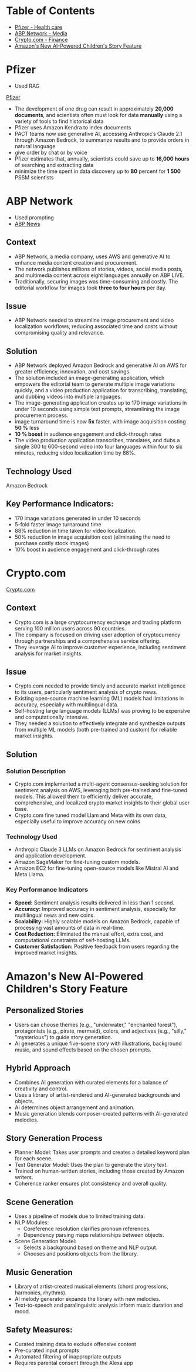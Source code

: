 # Table of Contents

- [Pfizer - Health care](#pfizer)
- [ABP Network - Media](#abp-network)  
- [Crypto.com - Finance](#cryptocom)
- [Amazon's New AI-Powered Children's Story Feature](#amazons-new-ai-powered-childrens-story-feature)


# Pfizer

* Used RAG

[Pfizer](https://aws.amazon.com/solutions/case-studies/pfizer-PACT-case-study/?did=cr_card&trk=cr_card)

* The development of one drug can result in approximately **20,000 documents**, and scientists often must look for data **manually** using a variety of tools to find historical data
* Pfizer uses Amazon Kendra to index documents
* PACT teams now use generative AI, accessing Anthropic’s Claude 2.1 through Amazon Bedrock, to summarize results and to provide orders in natural language
* give order by chat or by voice
* Pfizer estimates that, annually, scientists could save up to **16,000 hours** of searching and extracting data
* minimize the time spent in data discovery up to **80** percent for **1 500** PSSM scientists
  
# ABP Network

* Used prompting
* [ABP News](https://aws.amazon.com/solutions/case-studies/abp-network/?did=cr_card&trk=cr_card)

## Context

* ABP Network, a media company, uses AWS and generative AI to enhance media content creation and procurement.
* The network publishes millions of stories, videos, social media posts, and multimedia content across eight languages annually on ABP LIVE.
* Traditionally, securing images was time-consuming and costly. The editorial workflow for images took **three to four hours** per day.

## Issue

* ABP Network needed to streamline image procurement and video localization workflows, reducing associated time and costs without compromising quality and relevance.

## Solution

* ABP Network deployed Amazon Bedrock and generative AI on AWS for greater efficiency, innovation, and cost savings.
* The solution included an image-generating application, which empowers the editorial team to generate multiple image variations quickly, and a video production application for transcribing, translating, and dubbing videos into multiple languages.
* The image-generating application creates up to 170 image variations in under 10 seconds using simple text prompts, streamlining the image procurement process.
* image turnaround time is now **5x** faster, with image acquisition costing **50 %** less
* **10 % boost** in audience engagement and click-through rates
* The video production application transcribes, translates, and dubs a single 300 to 600-second video into four languages within four to six minutes, reducing video localization time by 88%.

## Technology Used

Amazon Bedrock

## Key Performance Indicators:

* 170 image variations generated in under 10 seconds
* 5-fold faster image turnaround time
* 88% reduction in time taken for video localization.
* 50% reduction in image acquisition cost (eliminating the need to purchase costly stock images)
* 10% boost in audience engagement and click-through rates

# Crypto.com

[Crypto.com](https://aws.amazon.com/solutions/case-studies/case-study-crypto/)

## Context

*   Crypto.com is a large cryptocurrency exchange and trading platform serving 100 million users across 90 countries.
*   The company is focused on driving user adoption of cryptocurrency through partnerships and a comprehensive service offering.
*   They leverage AI to improve customer experience, including sentiment analysis for market insights.

## Issue

*   Crypto.com needed to provide timely and accurate market intelligence to its users, particularly sentiment analysis of crypto news.
*   Existing open-source machine learning (ML) models had limitations in accuracy, especially with multilingual data.
*   Self-hosting large language models (LLMs) was proving to be expensive and computationally intensive.
*   They needed a solution to effectively integrate and synthesize outputs from multiple ML models (both pre-trained and custom) for reliable market insights.

## Solution

### Solution Description

* Crypto.com implemented a multi-agent consensus-seeking solution for sentiment analysis on AWS, leveraging both pre-trained and fine-tuned models. This allowed them to efficiently deliver accurate, comprehensive, and localized crypto market insights to their global user base.
* Crypto.com fine tuned model Llam and Meta with its own data, especially useful to improve accuracy on new coins

### Technology Used

*   Anthropic Claude 3 LLMs on Amazon Bedrock for sentiment analysis and application development.
*   Amazon SageMaker for fine-tuning custom models.
*   Amazon EC2 for fine-tuning open-source models like Mistral AI and Meta Llama.

### Key Performance Indicators
*   **Speed:** Sentiment analysis results delivered in less than 1 second.
*   **Accuracy:** Improved accuracy in sentiment analysis, especially for multilingual news and new coins.
*   **Scalability:** Highly scalable models on Amazon Bedrock, capable of processing vast amounts of data in real-time.
*   **Cost Reduction:** Eliminated the manual effort, extra cost, and computational constraints of self-hosting LLMs.
*   **Customer Satisfaction:** Positive feedback from users regarding the improved market insights.





# Amazon's New AI-Powered Children's Story Feature

## Personalized Stories

* Users can choose themes (e.g., "underwater," "enchanted forest"), protagonists (e.g., pirate, mermaid), colors, and adjectives (e.g., "silly," "mysterious") to guide story generation.
* AI generates a unique five-scene story with illustrations, background music, and sound effects based on the chosen prompts.

## Hybrid Approach

* Combines AI generation with curated elements for a balance of creativity and control.
* Uses a library of artist-rendered and AI-generated backgrounds and objects.
* AI determines object arrangement and animation.
* Music generation blends composer-created patterns with AI-generated melodies.


## Story Generation Process

* Planner Model: Takes user prompts and creates a detailed keyword plan for each scene.
* Text Generator Model: Uses the plan to generate the story text.
* Trained on human-written stories, including those created by Amazon writers.
* Coherence ranker ensures plot consistency and overall quality.

## Scene Generation

* Uses a pipeline of models due to limited training data.
* NLP Modules:
  * Coreference resolution clarifies pronoun references.
  * Dependency parsing maps relationships between objects.
* Scene Generation Model:
  * Selects a background based on theme and NLP output.
  * Chooses and positions objects from the library.

## Music Generation

* Library of artist-created musical elements (chord progressions, harmonies, rhythms).
* AI melody generator expands the library with new melodies.
* Text-to-speech and paralinguistic analysis inform music duration and mood.

## Safety Measures:

* Curated training data to exclude offensive content
* Pre-curated input prompts
* Automated filtering of inappropriate outputs
* Requires parental consent through the Alexa app


